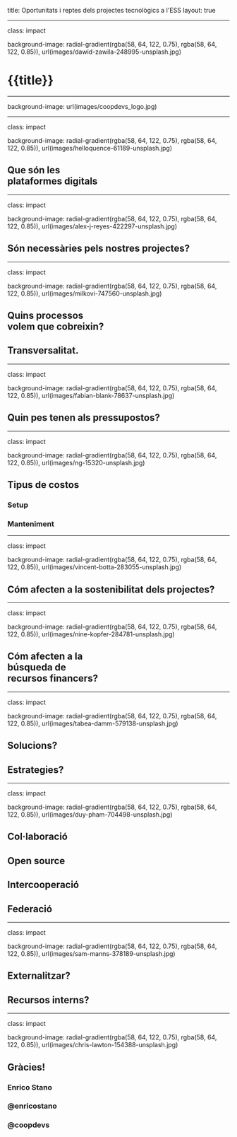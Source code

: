 title: Oportunitats i reptes dels projectes tecnològics a l'ESS
layout: true

---
class: impact

background-image: radial-gradient(rgba(58, 64, 122, 0.75), rgba(58, 64, 122, 0.85)), url(images/dawid-zawila-248995-unsplash.jpg)

# {{title}}

---

background-image: url(images/coopdevs_logo.jpg)

---
class: impact

background-image: radial-gradient(rgba(58, 64, 122, 0.75), rgba(58, 64, 122, 0.85)), url(images/helloquence-61189-unsplash.jpg)

## Que són les<br/> plataformes digitals

---
class: impact

background-image: radial-gradient(rgba(58, 64, 122, 0.75), rgba(58, 64, 122, 0.85)), url(images/alex-j-reyes-422297-unsplash.jpg)

## Són necessàries pels nostres projectes?

---
class: impact

background-image: radial-gradient(rgba(58, 64, 122, 0.75), rgba(58, 64, 122, 0.85)), url(images/milkovi-747560-unsplash.jpg)

## Quins processos<br/>volem que cobreixin?
## Transversalitat.

---
class: impact

background-image: radial-gradient(rgba(58, 64, 122, 0.75), rgba(58, 64, 122, 0.85)), url(images/fabian-blank-78637-unsplash.jpg)

## Quin pes tenen als pressupostos?

---
class: impact

background-image: radial-gradient(rgba(58, 64, 122, 0.75), rgba(58, 64, 122, 0.85)), url(images/ng-15320-unsplash.jpg)

## Tipus de costos
### Setup
### Manteniment

---
class: impact

background-image: radial-gradient(rgba(58, 64, 122, 0.75), rgba(58, 64, 122, 0.85)), url(images/vincent-botta-283055-unsplash.jpg)

## Cóm afecten a la sostenibilitat dels projectes?

---
class: impact

background-image: radial-gradient(rgba(58, 64, 122, 0.75), rgba(58, 64, 122, 0.85)), url(images/nine-kopfer-284781-unsplash.jpg)

## Cóm afecten a la<br/>búsqueda de<br/>recursos financers?

---
class: impact

background-image: radial-gradient(rgba(58, 64, 122, 0.75), rgba(58, 64, 122, 0.85)), url(images/tabea-damm-579138-unsplash.jpg)

## Solucions?
## Estrategies?

---
class: impact

background-image: radial-gradient(rgba(58, 64, 122, 0.75), rgba(58, 64, 122, 0.85)), url(images/duy-pham-704498-unsplash.jpg)

## Col·laboració
## Open source
## Intercooperació
## Federació

---
class: impact

background-image: radial-gradient(rgba(58, 64, 122, 0.75), rgba(58, 64, 122, 0.85)), url(images/sam-manns-378189-unsplash.jpg)

## Externalitzar?
## Recursos interns?

---
class: impact

background-image: radial-gradient(rgba(58, 64, 122, 0.75), rgba(58, 64, 122, 0.85)), url(images/chris-lawton-154388-unsplash.jpg)

## Gràcies!
### Enrico Stano
### @enricostano
### @coopdevs
